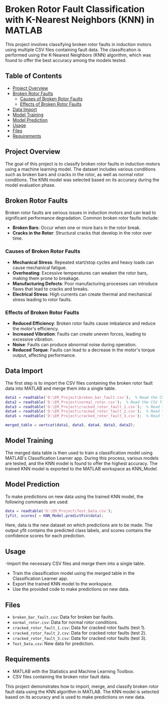 # Broken Rotor Fault Classification with K-Nearest Neighbors (KNN) in MATLAB

This project involves classifying broken rotor faults in induction motors using multiple CSV files containing fault data. The classification is performed using the K-Nearest Neighbors (KNN) algorithm, which was found to offer the best accuracy among the models tested.

## Table of Contents

- [Project Overview](#project-overview)
- [Broken Rotor Faults](#broken-rotor-faults)
  - [Causes of Broken Rotor Faults](#causes-of-broken-rotor-faults)
  - [Effects of Broken Rotor Faults](#effects-of-broken-rotor-faults)
- [Data Import](#data-import)
- [Model Training](#model-training)
- [Model Prediction](#model-prediction)
- [Usage](#usage)
- [Files](#files)
- [Requirements](#requirements)

## Project Overview

The goal of this project is to classify broken rotor faults in induction motors using a machine learning model. The dataset includes various conditions such as broken bars and cracks in the rotor, as well as normal rotor conditions. The KNN model was selected based on its accuracy during the model evaluation phase.

## Broken Rotor Faults

Broken rotor faults are serious issues in induction motors and can lead to significant performance degradation. Common broken rotor faults include:

- **Broken Bars**: Occur when one or more bars in the rotor break.
- **Cracks in the Rotor**: Structural cracks that develop in the rotor over time.

### Causes of Broken Rotor Faults

- **Mechanical Stress**: Repeated start/stop cycles and heavy loads can cause mechanical fatigue.
- **Overheating**: Excessive temperatures can weaken the rotor bars, making them prone to breakage.
- **Manufacturing Defects**: Poor manufacturing processes can introduce flaws that lead to cracks and breaks.
- **Electrical Stress**: High currents can create thermal and mechanical stress leading to rotor faults.

### Effects of Broken Rotor Faults

- **Reduced Efficiency**: Broken rotor faults cause imbalance and reduce the motor's efficiency.
- **Increased Vibration**: Faults can create uneven forces, leading to excessive vibration.
- **Noise**: Faults can produce abnormal noise during operation.
- **Reduced Torque**: Faults can lead to a decrease in the motor's torque output, affecting performance.

## Data Import

The first step is to import the CSV files containing the broken rotor fault data into MATLAB and merge them into a single table.

```matlab
data1 = readtable('D:\EM_Project\broken_bar_fault.csv');  % Read the CSV file
data2 = readtable('D:\EM_Project\normal_rotor.csv');  % Read the CSV file
data3 = readtable('D:\EM_Project\cracked_rotor_fault_1.csv');  % Read the CSV file
data4 = readtable('D:\EM_Project\cracked_rotor_fault_2.csv');  % Read the CSV file
data5 = readtable('D:\EM_Project\cracked_rotor_fault_3.csv');  % Read the CSV file

merged_table = vertcat(data1, data5, data4, data3, data2);
```

## Model Training
The merged data table is then used to train a classification model using MATLAB's Classification Learner app. During this process, various models are tested, and the KNN model is found to offer the highest accuracy. The trained KNN model is exported to the MATLAB workspace as KNN_Model.

## Model Prediction
To make predictions on new data using the trained KNN model, the following commands are used:
```matlab
data = readtable('D:\EM_Project\Test_Data.csv');
[yfit, scores] = KNN_Model.predictFcn(data);
```
Here, data is the new dataset on which predictions are to be made. The output yfit contains the predicted class labels, and scores contains the confidence scores for each prediction.

## Usage
-Import the necessary CSV files and merge them into a single table.
- Train the classification model using the merged table in the Classification Learner app.
- Export the trained KNN model to the workspace.
- Use the provided code to make predictions on new data.
## Files
- `broken_bar_fault.csv`: Data for broken bar faults.
- `normal_rotor.csv`: Data for normal rotor conditions.
- `cracked_rotor_fault_1.csv`: Data for cracked rotor faults (test 1).
- `cracked_rotor_fault_2.csv`: Data for cracked rotor faults (test 2).
- `cracked_rotor_fault_3.csv`: Data for cracked rotor faults (test 3).
- `Test_Data.csv`: New data for prediction.
## Requirements
- MATLAB with the Statistics and Machine Learning Toolbox.
- CSV files containing the broken rotor fault data.

This project demonstrates how to import, merge, and classify broken rotor fault data using the KNN algorithm in MATLAB. The KNN model is selected based on its accuracy and is used to make predictions on new data.
